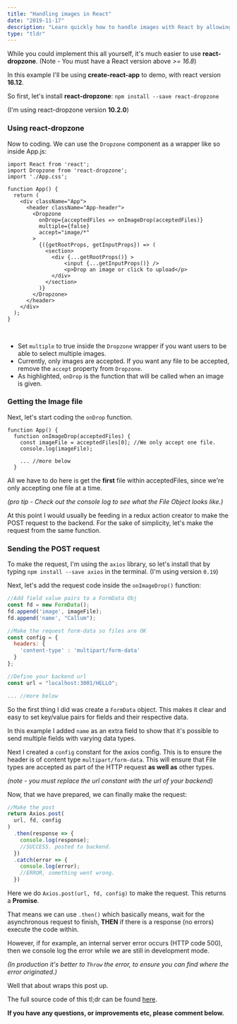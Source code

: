 ```yaml
---
title: "Handling images in React"
date: "2019-11-17"
description: "Learn quickly how to handle images with React by allowing users to select images, then send those images to the backend."
type: "tldr"
---
```


While you could implement this all yourself, it's much easier to use **react-dropzone**.
(Note - You must have a React version above *>= 16.8*)

In this example I'll be using **create-react-app** to demo, with react version **16.12**.

So first, let's install **react-dropzone**: `npm install --save react-dropzone`

(I'm using react-dropzone version **10.2.0**)

### Using react-dropzone

Now to coding. We can use the `Dropzone` component as a wrapper like so inside App.js:

```jsx{10}
import React from 'react';
import Dropzone from 'react-dropzone';
import './App.css';

function App() {  
  return (
    <div className="App">
      <header className="App-header">
        <Dropzone 
          onDrop={acceptedFiles => onImageDrop(acceptedFiles)}
          multiple={false}
          accept="image/*"
        >
          {({getRootProps, getInputProps}) => (
            <section>
              <div {...getRootProps()} >
                  <input {...getInputProps()} />
                  <p>Drop an image or click to upload</p>
              </div>
            </section>
          )}
        </Dropzone>
      </header>
    </div>
  );
}
```
<br>

- Set `multiple` to true inside the `Dropzone` wrapper if you want users to be able to select multiple images.
- Currently, only images are accepted. If you want any file to be accepted, remove the `accept` property from `Dropzone`.
- As highlighted, `onDrop` is the function that will be called when an image is given.

### Getting the Image file

Next, let's start coding the `onDrop` function.

```jsx{3}
function App() {
  function onImageDrop(acceptedFiles) {
    const imageFile = acceptedFiles[0]; //We only accept one file.
    console.log(imageFile);

    ... //more below
  }
```

All we have to do here is get the **first** file within acceptedFiles, since we're only accepting one file at a time. 

*(pro tip - Check out the console log to see what the File Object looks like.)*

At this point I would usually be feeding in a redux action creator to make the POST request to the backend. For the sake of simplicity, let's make the request from the same function.

### Sending the POST request

To make the request, I'm using the `axios` library, so let's install that by typing `npm install --save axios` in the terminal.
(I'm using version `0.19`)

Next, let's add the request code inside the `onImageDrop()` function:

```jsx
//Add field value pairs to a FormData Obj
const fd = new FormData();
fd.append('image', imageFile);
fd.append('name', "Callum");

//Make the request form-data so files are OK
const config = {
  headers: {
    'content-type' : 'multipart/form-data'
  }
};

//Define your backend url
const url = "localhost:3001/HELLO";

... //more below
```

So the first thing I did was create a `FormData` object. This makes it clear and easy to set key/value pairs for fields and their respective data.

In this example I added `name` as an extra field to show that it's possible to send multiple fields with varying data types.

Next I created a `config` constant for the axios config.
This is to ensure the header is of content type `multipart/form-data`. This will ensure that File types are accepted as part of the HTTP request **as well as** other types.

*(note - you must replace the url constant with the url of your backend)*

Now, that we have prepared, we can finally make the request:

```jsx
//Make the post
return Axios.post(
  url, fd, config
)
  .then(response => {
    console.log(response);
    //SUCCESS. posted to backend.
  })
  .catch(error => {
    console.log(error);
    //ERROR, something went wrong.
  })
```

Here we do `Axios.post(url, fd, config)` to make the request. This returns a **Promise**.

That means we can use `.then()` which basically means, wait for the asynchronous request to finish, **THEN** if there is a response (no errors) execute the code within.

However, if for example, an internal server error occurs (HTTP code 500), then we console log the error while we are still in development mode. 

*(In production it's better to `Throw` the error, to ensure you can find where the error originated.)*

Well that about wraps this post up.

The full source code of this tl;dr can be found [here](https://github.com/CallumHemsley/tldr-examples/tree/master/handling-images).

**If you have any questions, or improvements etc, please comment below.**